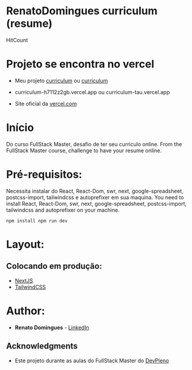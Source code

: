 
# RenatoDomingues curriculum (resume)

HitCount

# Projeto se encontra no vercel

* Meu projeto [curriculum](curriculum-h7112z2gb.vercel.app) ou [curriculum](curriculum-tau.vercel.app)
* curriculum-h7112z2gb.vercel.app ou curriculum-tau.vercel.app

* Site oficial da [vercel.com](https://vercel.com)

# Início 

Do curso FullStack Master, desafio de ter seu curriculo online.
From the FullStack Master course, challenge to have your resume online.

# Pré-requisitos:

Necessita instalar do React, React-Dom, swr, next, google-spreadsheet, postcss-import, tailwindcss e autoprefixer em sua maquina.
You need to install React, React-Dom, swr, next, google-spreadsheet, postcss-import, tailwindcss and autoprefixer on your machine.

``
npm install
npm run dev
``

# Layout: 

## Colocando em produção:

* [NextJS](https://nextjs.org)
* [TailwindCSS](https://tailwindcss.com)

# Author:

* **Renato Domingues** - [LinkedIn](linkedin.com/in/renato-domingues-silva-094b971b0/)

## Acknowledgments

* Este projeto durante as aulas do FullStack Master do [DevPleno](https://devpleno.com)
